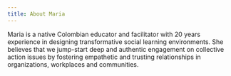 ```yaml
---
title: About Maria
---
```


Maria is a native Colombian educator and facilitator with 20 years experience in designing transformative social learning environments. She believes that we jump-start deep and authentic engagement on collective action issues by fostering empathetic and trusting relationships in organizations, workplaces and communities.